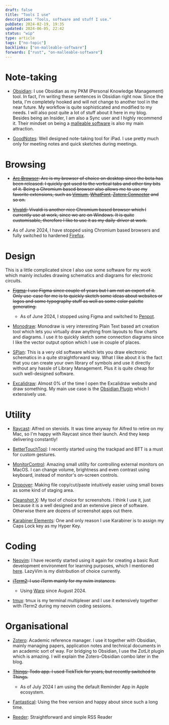 ```yaml
---
draft: false
title: "Tools I use"
description: "Tools, software and stuff I use."
pubDate: 2024-02-19, 19:35
updated: 2024-06-05, 22:42
status: "wip"
type: article
tags: ["no-topic"]
backlinks: ["on-malleable-software"]
forwards: ["rust", "on-malleable-software"]
---
```


# Note-taking

- [Obsidian](https://obsidian.md): I use Obsidian as my PKM (Personal Knowledge Management) tool. In fact, I'm writing these sentences in Obsidian right now. Since the beta, I'm completely hooked and will not change to another tool in the near future. My workflow is quite sophisticated and modified to my needs. I will also post quite a lot of stuff about it here in my blog. Besides being an Insider, I am also a Sync user and I highly recommend it. Their mindset on being a [malleable software](/articles/on-malleable-software) is also my main attraction.

- [GoodNotes](https://goodnotes.com): Well designed note-taking tool for iPad. I use pretty much only for meeting notes and quick sketches during meetings.

# Browsing

- ~~[Arc Browser](https://arc.net/): Arc is my browser of choice on desktop since the beta has been released. I quickly got used to the vertical tabs and other tiny bits of it. Being a Chromium based browser also allows me to use my favorite extensions, such as [Vimium](https://github.com/philc/vimium/wiki), [WhatFont](https://chromewebstore.google.com/detail/whatfont/jabopobgcpjmedljpbcaablpmlmfcogm), [Zotero Connector](https://www.zotero.org/download/connectors) and so on.~~

- ~~[Vivaldi](https://vivaldi.com/): Vivaldi is another nice Chromium based browser which I currently use at work, since we are on Windows. It is quite customisable, therefore I like to use it as my daily-driver at work.~~
- As of June 2024, I have stopped using Chromium based browsers and fully switched to hardened [Firefox](https://github.com/yokoffing/Betterfox).

# Design

This is a little complicated since I also use some software for my work which mainly includes drawing schematics and diagrams for electronic circuits.

- ~~[Figma](https://figma.com/): I use Figma since couple of years but I am not an expert of it. Only use-case for me is to quickly sketch some ideas about websites or logos and some typography stuff as well as some color palette generating.~~
	- As of June 2024, I stopped using Figma and switched to [Penpot](https://penpot.app/).

- [Monodraw](https://monodraw.helftone.com/): Monodraw is very interesting Plain Text based art creation tool which lets you virtually draw anything from layouts to flow charts and diagrams. I use it to quickly sketch some connection diagrams since I like the vector output option which I use in couple of places.

- [SPlan](https://www.electronic-software-shop.com/elektronik-software/splan-80.html): This is a very old software which lets you draw electronic schematics in a quite straightforward way. What I like about it is the fact that you can create your own library of symbols and use it directly without any hassle of Library Management. Plus it is quite cheap for such well-designed software.

- [Excalidraw](https://excalidraw.com/): Almost 0% of the time I open the Excalidraw website and draw something. My main use case is the [Obsidian Plugin](https://github.com/zsviczian/obsidian-excalidraw-plugin) which I extensively use.

# Utility

- [Raycast](https://raycast.com): Alfred on steroids. It was time anyway for Alfred to retire on my Mac, so I'm happy with Raycast since their launch. And they keep delivering constantly!

- [BetterTouchTool](https://folivora.ai/): I recently started using the trackpad and BTT is a must for custom gestures.

- [MonitorControl](https://github.com/MonitorControl/MonitorControl): Amazing small utility for controlling external monitors on MacOS. I can change volume, brightness and even contrast using keyboard, instead of monitor's on-screen controls.

- [Dropover](https://dropoverapp.com/): Making file copy/cut/paste intuitively easier using small boxes as some kind of staging area.

- [Cleanshot X](https://cleanshot.com/): My tool of choice for screenshots. I think I use it, just because it is a well designed and an extensive piece of software. Otherwise there are dozens of screenshot apps out there.

- [Karabiner Elements](https://karabiner-elements.pqrs.org/): One and only reason I use Karabiner is to assign my Caps Lock key as my Hyper Key.

# Coding

- [Neovim](https://neovim.io): I have recently started using it again for creating a basic Rust development environment for learning purposes, which I mentioned [here](/articles/rust). LazyVim is my distribution of choice currently.

- ~~[iTerm2](https://iterm2.com/): I use iTerm mainly for my nvim instances.~~
  - Using [Warp](https://warp.dev/) since August 2024.

- [tmux](https://github.com/tmux/tmux/wiki): tmux is my terminal multiplexer and I use it extensively together with iTerm2 during my neovim coding sessions.

# Organisational

- [Zotero](https://zotero.org): Academic reference manager. I use it together with Obsidian, mainly managing papers, application notes and technical documents in an academic sort of way. For bridging to Obsidian, I use the ZotLit plugin which is amazing. I will explain the Zotero-Obsidian combo later in the blog.

- ~~[Things](https://culturedcode.com/things/): Todo app. I used TickTick for years, but recently switched to Things.~~
  - As of July 2024 I am using the default Reminder App in Apple ecosystem.

- [Fantastical](https://flexibits.com/fantastical): Using the free version and happy about since such a long time.

- [Reeder](https://www.reederapp.com/): Straightforward and simple RSS Reader

